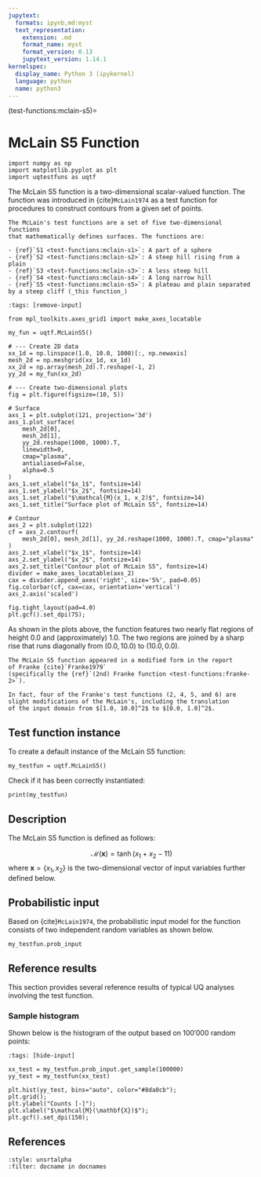 ```yaml
---
jupytext:
  formats: ipynb,md:myst
  text_representation:
    extension: .md
    format_name: myst
    format_version: 0.13
    jupytext_version: 1.14.1
kernelspec:
  display_name: Python 3 (ipykernel)
  language: python
  name: python3
---
```


(test-functions:mclain-s5)=
# McLain S5 Function

```{code-cell} ipython3
import numpy as np
import matplotlib.pyplot as plt
import uqtestfuns as uqtf
```

The McLain S5 function is a two-dimensional scalar-valued function.
The function was introduced in {cite}`McLain1974` as a test function for
procedures to construct contours from a given set of points.

```{note}
The McLain's test functions are a set of five two-dimensional functions 
that mathematically defines surfaces. The functions are:

- {ref}`S1 <test-functions:mclain-s1>`: A part of a sphere
- {ref}`S2 <test-functions:mclain-s2>`: A steep hill rising from a plain
- {ref}`S3 <test-functions:mclain-s3>`: A less steep hill
- {ref}`S4 <test-functions:mclain-s4>`: A long narrow hill
- {ref}`S5 <test-functions:mclain-s5>`: A plateau and plain separated by a steep cliff (_this function_)
```

```{code-cell} ipython3
:tags: [remove-input]

from mpl_toolkits.axes_grid1 import make_axes_locatable

my_fun = uqtf.McLainS5()

# --- Create 2D data
xx_1d = np.linspace(1.0, 10.0, 1000)[:, np.newaxis]
mesh_2d = np.meshgrid(xx_1d, xx_1d)
xx_2d = np.array(mesh_2d).T.reshape(-1, 2)
yy_2d = my_fun(xx_2d)

# --- Create two-dimensional plots
fig = plt.figure(figsize=(10, 5))

# Surface
axs_1 = plt.subplot(121, projection='3d')
axs_1.plot_surface(
    mesh_2d[0],
    mesh_2d[1],
    yy_2d.reshape(1000, 1000).T,
    linewidth=0,
    cmap="plasma",
    antialiased=False,
    alpha=0.5
)
axs_1.set_xlabel("$x_1$", fontsize=14)
axs_1.set_ylabel("$x_2$", fontsize=14)
axs_1.set_zlabel("$\mathcal{M}(x_1, x_2)$", fontsize=14)
axs_1.set_title("Surface plot of McLain S5", fontsize=14)

# Contour
axs_2 = plt.subplot(122)
cf = axs_2.contourf(
    mesh_2d[0], mesh_2d[1], yy_2d.reshape(1000, 1000).T, cmap="plasma"
)
axs_2.set_xlabel("$x_1$", fontsize=14)
axs_2.set_ylabel("$x_2$", fontsize=14)
axs_2.set_title("Contour plot of McLain S5", fontsize=14)
divider = make_axes_locatable(axs_2)
cax = divider.append_axes('right', size='5%', pad=0.05)
fig.colorbar(cf, cax=cax, orientation='vertical')
axs_2.axis('scaled')

fig.tight_layout(pad=4.0)
plt.gcf().set_dpi(75);
```

As shown in the plots above, the function features two nearly flat regions 
of height $0.0$ and (approximately) $1.0$.
The two regions are joined by a sharp rise that runs diagonally from
$(0.0, 10.0)$ to $(10.0, 0.0)$.

```{note}
The McLain S5 function appeared in a modified form in the report 
of Franke {cite}`Franke1979`
(specifically the {ref}`(2nd) Franke function <test-functions:franke-2>`).

In fact, four of the Franke's test functions (2, 4, 5, and 6) are 
slight modifications of the McLain's, including the translation
of the input domain from $[1.0, 10.0]^2$ to $[0.0, 1.0]^2$.
```

## Test function instance

To create a default instance of the McLain S5 function:

```{code-cell} ipython3
my_testfun = uqtf.McLainS5()
```

Check if it has been correctly instantiated:

```{code-cell} ipython3
print(my_testfun)
```

## Description

The McLain S5 function is defined as follows:

$$
\mathcal{M}(\boldsymbol{x}) = \tanh{\left( x_1 + x_2 - 11 \right)}
$$
where $\boldsymbol{x} = \{ x_1, x_2 \}$
is the two-dimensional vector of input variables further defined below.

## Probabilistic input

Based on {cite}`McLain1974`, the probabilistic input model
for the function consists of two independent random variables as shown below.

```{code-cell} ipython3
my_testfun.prob_input
```

## Reference results

This section provides several reference results of typical UQ analyses involving
the test function.

### Sample histogram

Shown below is the histogram of the output based on $100'000$ random points:

```{code-cell} ipython3
:tags: [hide-input]

xx_test = my_testfun.prob_input.get_sample(100000)
yy_test = my_testfun(xx_test)

plt.hist(yy_test, bins="auto", color="#8da0cb");
plt.grid();
plt.ylabel("Counts [-]");
plt.xlabel("$\mathcal{M}(\mathbf{X})$");
plt.gcf().set_dpi(150);
```

## References

```{bibliography}
:style: unsrtalpha
:filter: docname in docnames
```

